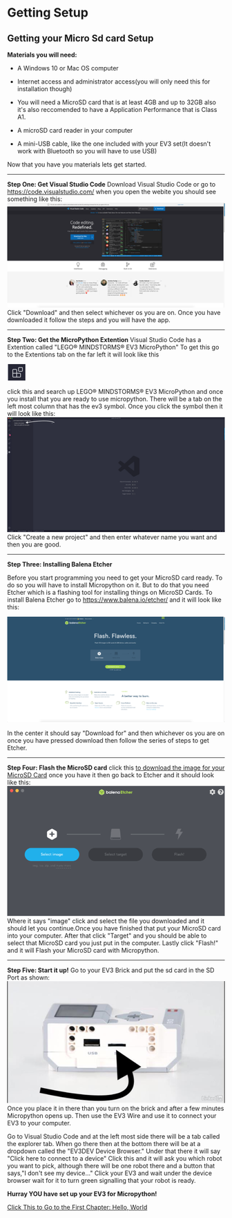 # Getting Setup

## Getting your Micro Sd card Setup

__Materials you will need:__

- A Windows 10 or Mac OS computer
- Internet access and administrator access(you will only need this for installation though)

- You will need a MicroSD card that is at least 4GB and up to 32GB also it's also reccomended to have a Application Performance that is Class A1.

- A microSD card reader in your computer

- A mini-USB cable, like the one included with your EV3 set(It doesn't work with Bluetooth so you will have to use USB)

Now that you have you materials lets get started.

****
**Step One: Get Visual  Studio Code**
Download Visual Studio Code or go to https://code.visualstudio.com/ when you open the webite you should see something like this:
!["Visual Studio Code download"](images/ScreenShot2020-04-08at1.46.23PM.png)
Click "Download" and then select whichever os you are on. Once you have downloaded it follow the steps and you will have the app. 

****
**Step Two: Get the MicroPython Extention**
Visual Studio Code has a Extention called "LEGO® MINDSTORMS® EV3 MicroPython" To get this go to the Extentions tab on the far left it will look like this

![](images/ScreenShot2020-04-08at1.55.25PM.png) 

click this and search up LEGO® MINDSTORMS® EV3 MicroPython and once you install that you are ready to use micropython. There will be a tab on the left most column that has the ev3 symbol. Once you click the symbol then it will look like this:
![](images/ScreenShot2020-04-08at2.02.58PM.png)
Click "Create a new project" and then enter whatever name you want and then you are good.

****
**Step Three: Installing Balena Etcher**

Before you start programming you need to get your MicroSD card ready. To do so you will have to install Micropython on it. But to do that you need Etcher which is a flashing tool for installing things on MicroSD Cards.
To install Balena Etcher go to https://www.balena.io/etcher/ and it will look like this:

![](images/ScreenShot2020-04-09at4.28.01PM.png)

In the center it should say "Download for" and then whichever os you are on once you have pressed download then follow the series of steps to get Etcher.

****
**Step Four: Flash the MicroSD card**
click this [to download the image for your MicroSD Card](https://le-www-live-s.legocdn.com/sc/media/files/ev3-micropython/ev3micropythonv100sdcardimage-4b8c8333736fafa1977ee7accbd3338f.zip) once you have it then go back to Etcher and it should look like this:
![](images/ScreenShot2020-04-09at4.42.19PM.png)
Where it says "image" click and select the file you downloaded and it should let you continue.Once you have finished that put your MicroSD card into your computer. After that click "Target" and you should be able to select that MicroSD card you just put in the computer. Lastly click "Flash!" and it will Flash your MicroSD card with Micropython.
****
**Step Five: Start it up!**
Go to your EV3 Brick and put the sd card in the SD Port as shown:
![](images/ev3brick.jpg)
Once you place it in there than you turn on the brick and after a few minutes  Micropython opens up. Then use the EV3 Wire and use it to connect your EV3 to your computer.

Go to Visual Studio Code and at the left most side there will be a tab called the explorer tab. When go there then at the bottom there will be at a dropdown called the "EV3DEV Device Browser." Under that there it will say "Click here to connect to a device" Click this and it will ask you which robot you want to pick, although there will be one robot there and a button that says,"I don't see my device..." Click your EV3 and wait under the device browser wait for it to turn green signalling that your robot is ready.

**Hurray YOU have set up your EV3 for Micropython!**

[Click This to Go to the First Chapter: Hello, World](First_Program.md)
